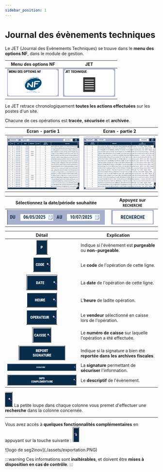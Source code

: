 ```yaml
---
sidebar_position: 1
---
```


# Journal des évènements techniques

Le JET (Journal des Evènements Techniques) se trouve dans le **menu des options NF**, dans le module de gestion. 

| Menu des options NF | JET |
|:----------------------:|:----------------:|
| ![illustration aspect test](./assets/menunf.PNG) | ![illustration aspect test](./assets/touchejet.PNG) |


Le JET retrace chronologiquement **toutes les actions effectuées** sur les postes d'un site. 

Chacune de ces opérations est **tracée**, **sécurisée** et **archivée**. 

| Ecran - partie 1 | Ecran - partie 2 |
|:----------------------:|:----------------:|
| ![illustration aspect test](./assets/jet1.PNG) | ![illustration aspect test](./assets/jet2.PNG) |

| Sélectionnez la **date/période souhaitée** | Appuyez sur ```RECHERCHE``` |
|:----------------------:|:----------------:|
| ![illustration aspect test](./assets/datesjet.PNG) |  ![illustration aspect test](./assets/recherchejet.PNG) |  ? |

| Détail | Explication |
|:----------------------:|----------------|
| ![illustration aspect test](./assets/pjet.PNG) |  Indique si l'évènement est **purgeable** ou **non-purgeable**. |
| ![illustration aspect test](./assets/code.PNG) |  Le **code** de l'opération de cette ligne. |
| ![illustration aspect test](./assets/date.PNG) |  La **date** de l'opération de cette ligne. |
| ![illustration aspect test](./assets/heure.PNG) |  L'**heure** de ladite opération. |
| ![illustration aspect test](./assets/operateur.PNG) |  Le **vendeur** sélectionné en caisse lors de l'opération. |
| ![illustration aspect test](./assets/caisse.PNG) |  Le **numéro de caisse** sur laquelle l'opération a été effectuée. |
| ![illustration aspect test](./assets/reportsign.PNG) |  Indique si la signature a bien été **reportée dans les archives fiscales**. |
| ![illustration aspect test](./assets/signature.PNG) |  La **signature** permettant de **sécuriser** l'information. |
| ![illustration aspect test](./assets/infocomp.PNG) |  Le **descriptif** de l'évènement. |

![illustration aspect test](./assets/loupe.PNG)      La petite loupe dans chaque colonne vous premet d'effectuer une **recherche** dans la colonne concernée. 

------------------------------

Vous avez accès à **quelques fonctionnalités complémentaires** en appuyant sur la touche suivante : ![illustration aspect test](./assets/listeexport.PNG)

<div className="contenaireImg">
    ![logo de seg2inov](./assets/exportation.PNG)
    </div>

:::warning
Ces informations sont **inaltérables**, et doivent être **mises à disposition en cas de contrôle**. 
:::
